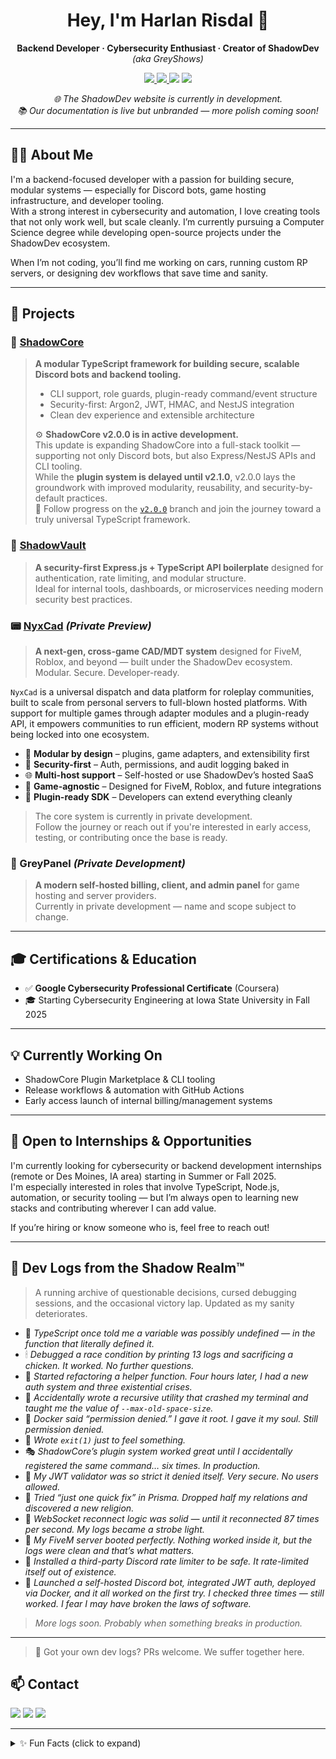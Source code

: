 <h1 align="center">Hey, I'm Harlan Risdal 👋</h1>
<p align="center">
  <b>Backend Developer · Cybersecurity Enthusiast · Creator of ShadowDev</b><br>
  <i>(aka GreyShows)</i>
</p>

<p align="center">
  <a href="https://shadowdevelopment.net">
    <img src="https://img.shields.io/badge/Website-shadowdevelopment.net-blue?style=flat-square">
  </a>
  <a href="https://discord.com/users/643571771983003658">
    <img src="https://img.shields.io/badge/Discord-GreyShows-5865F2?style=flat-square&logo=discord">
  </a>
  <img src="https://img.shields.io/badge/TypeScript-blue?style=flat-square">
  <img src="https://img.shields.io/badge/Cybersecurity-green?style=flat-square">
</p>

<p align="center"><i>🌐 The ShadowDev website is currently in development.<br>
📚 Our documentation is live but unbranded — more polish coming soon!</i></p>

---

## 👨‍💻 About Me

I'm a backend-focused developer with a passion for building secure, modular systems — especially for Discord bots, game hosting infrastructure, and developer tooling.  
With a strong interest in cybersecurity and automation, I love creating tools that not only work well, but scale cleanly. I’m currently pursuing a Computer Science degree while developing open-source projects under the ShadowDev ecosystem.

When I’m not coding, you’ll find me working on cars, running custom RP servers, or designing dev workflows that save time and sanity.

---

## 🚀 Projects

### 🧩 [ShadowCore](https://github.com/GreyDevOps/shadow-core)
> **A modular TypeScript framework for building secure, scalable Discord bots and backend tooling.**
> - CLI support, role guards, plugin-ready command/event structure
> - Security-first: Argon2, JWT, HMAC, and NestJS integration
> - Clean dev experience and extensible architecture
>
> ⚙️ **ShadowCore v2.0.0 is in active development.**  
> This update is expanding ShadowCore into a full-stack toolkit — supporting not only Discord bots, but also Express/NestJS APIs and CLI tooling.  
> While the **plugin system is delayed until v2.1.0**, v2.0.0 lays the groundwork with improved modularity, reusability, and security-by-default practices.  
> 📌 Follow progress on the [`v2.0.0`](https://github.com/Shadows-Development/ShadowCore/tree/v2.0.0) branch and join the journey toward a truly universal TypeScript framework.

### 🔐 [ShadowVault](https://github.com/Shadows-Development/ShadowVault)
> **A security-first Express.js + TypeScript API boilerplate** designed for authentication, rate limiting, and modular structure.  
> Ideal for internal tools, dashboards, or microservices needing modern security best practices.

### 📟 [NyxCad](https://github.com/Shadows-Development/NyxCad) *(Private Preview)*  
> **A next-gen, cross-game CAD/MDT system** designed for FiveM, Roblox, and beyond — built under the ShadowDev ecosystem.  
> Modular. Secure. Developer-ready.

`NyxCad` is a universal dispatch and data platform for roleplay communities, built to scale from personal servers to full-blown hosted platforms. With support for multiple games through adapter modules and a plugin-ready API, it empowers communities to run efficient, modern RP systems without being locked into one ecosystem.

- 🧠 **Modular by design** – plugins, game adapters, and extensibility first  
- 🔐 **Security-first** – Auth, permissions, and audit logging baked in  
- 🌐 **Multi-host support** – Self-hosted or use ShadowDev’s hosted SaaS  
- 🚀 **Game-agnostic** – Designed for FiveM, Roblox, and future integrations  
- 🧩 **Plugin-ready SDK** – Developers can extend everything cleanly  

> The core system is currently in private development.  
> Follow the journey or reach out if you're interested in early access, testing, or contributing once the base is ready.


### 🧾 GreyPanel *(Private Development)*
> **A modern self-hosted billing, client, and admin panel** for game hosting and server providers.  
> Currently in private development — name and scope subject to change.

---

## 🎓 Certifications & Education

- ✅ **Google Cybersecurity Professional Certificate** (Coursera)
- 🎓 Starting Cybersecurity Engineering at Iowa State University in Fall 2025

---

## 💡 Currently Working On

- ShadowCore Plugin Marketplace & CLI tooling
- Release workflows & automation with GitHub Actions
- Early access launch of internal billing/management systems


---

## 📣 Open to Internships & Opportunities

I'm currently looking for cybersecurity or backend development internships (remote or Des Moines, IA area) starting in Summer or Fall 2025.  
I'm especially interested in roles that involve TypeScript, Node.js, automation, or security tooling — but I’m always open to learning new stacks and contributing wherever I can add value.

If you’re hiring or know someone who is, feel free to reach out!

---

## 👾 Dev Logs from the Shadow Realm™

> A running archive of questionable decisions, cursed debugging sessions, and the occasional victory lap. Updated as my sanity deteriorates.

- 🧠 *TypeScript once told me a variable was possibly undefined — in the function that literally defined it.*
- 🕯 *Debugged a race condition by printing 13 logs and sacrificing a chicken. It worked. No further questions.*
- 🧱 *Started refactoring a helper function. Four hours later, I had a new auth system and three existential crises.*
- 🔄 *Accidentally wrote a recursive utility that crashed my terminal and taught me the value of `--max-old-space-size`.*
- 🐳 *Docker said “permission denied.” I gave it root. I gave it my soul. Still permission denied.*
- 🚪 *Wrote `exit(1)` just to feel something.*
- 🎭 *ShadowCore’s plugin system worked great until I accidentally registered the same command… six times. In production.*
- 🔐 *My JWT validator was so strict it denied itself. Very secure. No users allowed.*
- 🧩 *Tried “just one quick fix” in Prisma. Dropped half my relations and discovered a new religion.*
- 📡 *WebSocket reconnect logic was solid — until it reconnected 87 times per second. My logs became a strobe light.*
- 🚓 *My FiveM server booted perfectly. Nothing worked inside it, but the logs were clean and that’s what matters.*
- 🧯 *Installed a third-party Discord rate limiter to be safe. It rate-limited itself out of existence.*
- 🏁 *Launched a self-hosted Discord bot, integrated JWT auth, deployed via Docker, and it all worked on the first try. I checked three times — still worked. I fear I may have broken the laws of software.*


> _More logs soon. Probably when something breaks in production._


---

> 💬 Got your own dev logs? PRs welcome. We suffer together here.

## 📫 Contact

<p>
  <a href="https://shadowdevelopment.net"><img src="https://img.shields.io/badge/Website-shadowdevelopment.net-blue?style=for-the-badge"></a>
  <a href="mailto:shadow@shadowdevelopment.net"><img src="https://img.shields.io/badge/Email-shadow@shadowdevelopment.net-blue?style=for-the-badge&logo=gmail"></a>
  <a href="https://discord.com/users/643571771983003658"><img src="https://img.shields.io/badge/Discord-GreyShows-5865F2?style=for-the-badge&logo=discord"></a>
</p>

---
<details>
<summary>✨ Fun Facts (click to expand)</summary>
<!--FUN_FACT-->
I just wanted to avoid panel fees — now I’m building an admin, billing, and client system from scratch. Thanks, Docker… I guess?
<!--/FUN_FACT-->
</details>

